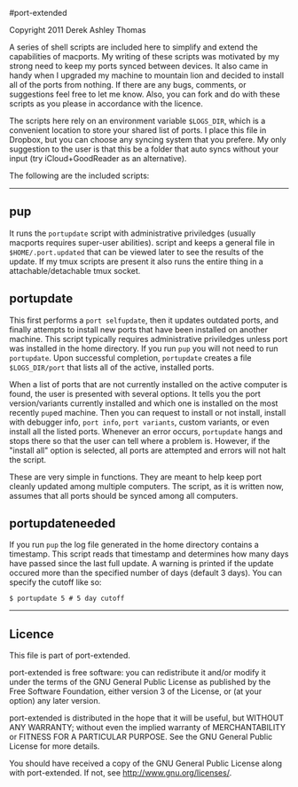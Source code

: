 #port-extended

Copyright 2011 Derek Ashley Thomas

A series of shell scripts are included here to simplify and extend the
capabilities of macports. My writing of these scripts was motivated by
my strong need to keep my ports synced between devices. It also came
in handy when I upgraded my machine to mountain lion and decided to
install all of the ports from nothing. If there are any bugs, comments,
or suggestions feel free to let me know. Also, you can fork and do with
these scripts as you please in accordance with the licence.

The scripts here rely on an environment variable `$LOGS_DIR`, which is
a convenient location to store your shared list of ports. I place this
file in Dropbox, but you can choose any syncing system that you prefere.
My only suggestion to the user is that this be a folder that auto syncs
without your input (try iCloud+GoodReader as an alternative).

The following are the included scripts:

* * * * * * * * * * * * * * * * * * * * * * * * * * * * * * 

## pup

It runs the `portupdate` script with administrative priviledges (usually
macports requires super-user abilities). script and keeps a general file
in `$HOME/.port.updated` that can be viewed later to see the results of
the update. If my tmux scripts are present it also runs the entire thing
in a attachable/detachable tmux socket.

## portupdate

This first performs a `port selfupdate`, then it updates outdated ports,
and finally attempts to install new ports that have been installed
on another machine. This script typically requires administrative
priviledges unless port was installed in the home directory. If you run
`pup` you will not need to run `portupdate`. Upon successful completion,
`portupdate` creates a file `$LOGS_DIR/port` that lists all of the
active, installed ports.

When a list of ports that are not currently installed on the active
computer is found, the user is presented with several options. It tells
you the port version/variants currently installed and which one is
installed on the most recently `pup`ed machine. Then you can request
to install or not install, install with debugger info, `port info`,
`port variants`, custom variants, or even install all the listed ports.
Whenever an error occurs, `portupdate` hangs and stops there so that
the user can tell where a problem is. However, if the "install all"
option is selected, all ports are attempted and errors will not halt the
script.

These are very simple in functions. They are meant to help keep port
cleanly updated among multiple computers. The script, as it is written
now, assumes that all ports should be synced among all computers.

## portupdateneeded

If you run `pup` the log file generated in the home directory contains a timestamp. This script reads that timestamp and determines how many days have passed since the last full update. A warning is printed if the update occured more than the specified number of days (default 3 days). You can specify the cutoff like so:

    $ portupdate 5 # 5 day cutoff

* * * * * * * * * * * * * * * * * * * * * * * * * * * * * * 

## Licence

This file is part of port-extended.

port-extended is free software: you can redistribute it and/or modify
it under the terms of the GNU General Public License as published by
the Free Software Foundation, either version 3 of the License, or
(at your option) any later version.

port-extended is distributed in the hope that it will be useful,
but WITHOUT ANY WARRANTY; without even the implied warranty of
MERCHANTABILITY or FITNESS FOR A PARTICULAR PURPOSE.  See the
GNU General Public License for more details.

You should have received a copy of the GNU General Public License
along with port-extended.  If not, see <http://www.gnu.org/licenses/>.

